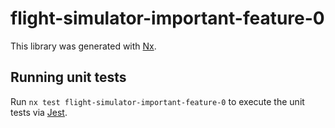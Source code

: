 # flight-simulator-important-feature-0

This library was generated with [Nx](https://nx.dev).

## Running unit tests

Run `nx test flight-simulator-important-feature-0` to execute the unit tests via [Jest](https://jestjs.io).
